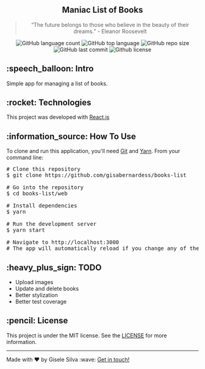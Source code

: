 <div id="readme" class="Box-body readme blob js-code-block-container">
  <article class="markdown-body entry-content p-3 p-md-6" itemprop="text">
    <h2 align="center">Maniac List of Books</h2>
    <blockquote align="center">“The future belongs to those who believe in the beauty of their dreams.” - Eleanor Roosevelt</blockquote>
    <p align="center">
      <img alt="GitHub language count" src="https://img.shields.io/github/languages/count/gisabernardess/books-list">
      <img alt="GitHub top language" src="https://img.shields.io/github/languages/top/gisabernardess/books-list">
      <img alt="GitHub repo size" src="https://img.shields.io/github/repo-size/gisabernardess/books-list">
      <img alt="GitHub last commit" src="https://img.shields.io/github/last-commit/gisabernardess/books-list">
      <img alt="Github license" src="https://img.shields.io/github/license/gisabernardess/books-list">
    </p>
    <h2>:speech_balloon: Intro </h2>
    <p>Simple app for managing a list of books.</p>
    <h2>:rocket: Technologies </h2>
    <p>This project was developed with <a href="https://reactjs.org/" rel="nofollow">React.js</a></p>
    <h2>:information_source:</a> How To Use </h2>
    <p>To clone and run this application, you'll need <a href="https://git-scm.com" rel="nofollow">Git</a> and  <a href="https://legacy.yarnpkg.com" rel="nofollow">Yarn</a>. From your command line:</p>
    <div class="highlight highlight-source-shell">
      <pre><span class="pl-c"><span class="pl-c">#</span> Clone this repository</span>
$ git clone https://github.com/gisabernardess/books-list <br/>
<span class="pl-c"><span class="pl-c">#</span> Go into the repository</span>
$ <span class="pl-c1">cd</span> books-list/web <br/>
<span class="pl-c"><span class="pl-c">#</span> Install dependencies</span>
$ yarn <br/>
<span class="pl-c"><span class="pl-c">#</span> Run the development server</span>
$ yarn start <br/>
<span class="pl-c"><span class="pl-c">#</span> Navigate to http://localhost:3000</span>
<span class="pl-c"><span class="pl-c">#</span> The app will automatically reload if you change any of the source files.</span></pre>
</div>
<h2>:heavy_plus_sign:</a> TODO </h2>
<ul>
  <li>Upload images</li>
  <li>Update and delete books</li>
  <li>Better stylization</li>
  <li>Better test coverage</li>
</ul>
    <h2>:pencil:</a> License </h2>
    <p>This project is under the MIT license. See the <a href="https://github.com/gisabernardess/books-list/blob/main/LICENSE" rel="nofollow">LICENSE</a> for more information.</p>
    <hr>
    <p>Made with ♥ by Gisele Silva :wave: <a href="https://www.linkedin.com/in/gisabernardess/" rel="nofollow">Get in touch!</a></p>
  </article>
</div>
